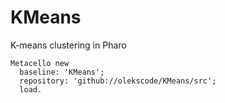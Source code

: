 # KMeans
K-means clustering in Pharo

```Smalltalk
Metacello new
  baseline: 'KMeans';
  repository: 'github://olekscode/KMeans/src';
  load.
```
